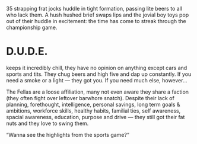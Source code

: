 35 strapping frat jocks huddle in tight formation, passing lite beers to all who lack them. A hush hushed brief swaps lips and the jovial boy toys pop out of their huddle in excitement: the time has come to streak through the championship game.

# D.U.D.E. 

keeps it incredibly chill, they have no opinion on anything except cars and sports and tits. They chug beers and high five and dap up constantly. If you need a smoke or a light — they got you. If you need much else, however...

The Fellas are a loose affiliation, many not even aware they share a faction (they often fight over leftover barwhore snatch). Despite their lack of planning, forethought, intelligence, personal savings, long term goals & ambitions, workforce skills, healthy habits, familial ties, self awareness, spacial awareness, education, purpose and drive — they still got their fat nuts and they love to swing them.

“Wanna see the highlights from the sports game?”

